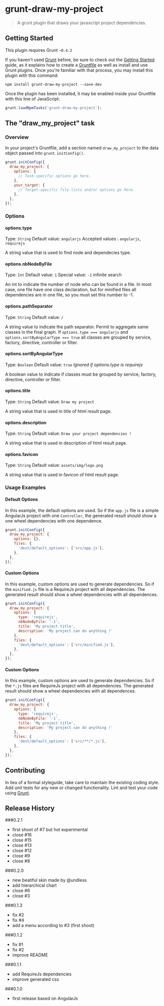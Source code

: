 # grunt-draw-my-project

> A grunt plugin that draws your javascript project dependencies.

## Getting Started
This plugin requires Grunt `~0.4.2`

If you haven't used [Grunt](http://gruntjs.com/) before, be sure to check out the [Getting Started](http://gruntjs.com/getting-started) guide, as it explains how to create a [Gruntfile](http://gruntjs.com/sample-gruntfile) as well as install and use Grunt plugins. Once you're familiar with that process, you may install this plugin with this command:

```shell
npm install grunt-draw-my-project --save-dev
```

Once the plugin has been installed, it may be enabled inside your Gruntfile with this line of JavaScript:

```js
grunt.loadNpmTasks('grunt-draw-my-project');
```

## The "draw_my_project" task

### Overview
In your project's Gruntfile, add a section named `draw_my_project` to the data object passed into `grunt.initConfig()`.

```js
grunt.initConfig({
  draw_my_project: {
    options: {
      // Task-specific options go here.
    },
    your_target: {
      // Target-specific file lists and/or options go here.
    },
  },
});
```

### Options

#### options.type
Type: `String`
Default value: `angularjs`
Accepted values : `angularjs`, `requirejs`

A string value that is used to find node and dependecies type.

#### options.nbNodeByFile
Type: `Int`
Default value: `1`
Special value: `-1` infinite search

An int to indicate the number of node who can be found in a file. In most case, one file have one class declaration, but for minified files all dependencies are in one file, so you must set this number to -1.

#### options.pathSeparator
Type: `String`
Default value: `/`

A string value to indicate the path separator. Permit to aggregate same classes in the final graph. If `options.type === angularjs` and `options.sortByAngularType === true` all classes are grouped by service, factory, directive, controller or filter.

#### options.sortByAngularType
Type: `Boolean`
Default value: `true`
<i>Ignored if options.type is requirejs</i>

A boolean value to indicate if classes must be grouped by service, factory, directive, controller or filter.

#### options.title
Type: `String`
Default value: `Draw my project`

A string value that is used in title of html result page.

#### options.description
Type: `String`
Default value: `Draw your project dependencies !`

A string value that is used in description of html result page.

#### options.favicon
Type: `String`
Default value: `assets/img/logo.png`

A string value that is used in favicon of html result page.

### Usage Examples

#### Default Options
In this example, the default options are used. So if the `app.js` file is a simple AngularJs project with one `Controller`, the generated result should show a one wheel dependencies with one dependence.

```js
grunt.initConfig({
  draw_my_project: {
    options: {},
    files: {
      'dest/default_options': ['src/app.js'],
    },
  },
});
```

#### Custom Options
In this example, custom options are used to generate dependencies. So if the `minified.js` file is a RequireJs project with all dependencies. The generated result should show a wheel dependencies with all dependences.

```js
grunt.initConfig({
  draw_my_project: {
    options: {
      type: 'requirejs',
      nbNodeByFile: '-1',
      title: 'My project title',
      description: 'My project can do anything !'
    },
    files: {
      'dest/default_options': ['src/minified.js'],
    },
  },
});
```

#### Custom Options
In this example, custom options are used to generate dependencies. So if the `*.js` files are RequireJs project with all dependencies. The generated result should show a wheel dependencies with all dependences.

```js
grunt.initConfig({
  draw_my_project: {
    options: {
      type: 'requirejs',
      nbNodeByFile: '-1',
      title: 'My project title',
      description: 'My project can do anything !'
    },
    files: {
      'dest/default_options': ['src/**/*.js'],
    },
  },
});
```

## Contributing
In lieu of a formal styleguide, take care to maintain the existing coding style. Add unit tests for any new or changed functionality. Lint and test your code using [Grunt](http://gruntjs.com/).

## Release History

###0.2.1

* first shoot of #7 but hot experimental
* close #16
* close #15
* close #13
* close #12
* close #9
* close #8

###0.2.0

* new beatiful skin made by @undless
* add hierarchical chart
* close #6
* close #3

###0.1.3

* fix #2
* fix #4
* add a menu according to #3 (first shoot)

###0.1.2

* fix #1
* fix #2
* improve README

###0.1.1

* add RequireJs dependencies
* improve generated css

###0.1.0

* first release based on AngularJs
